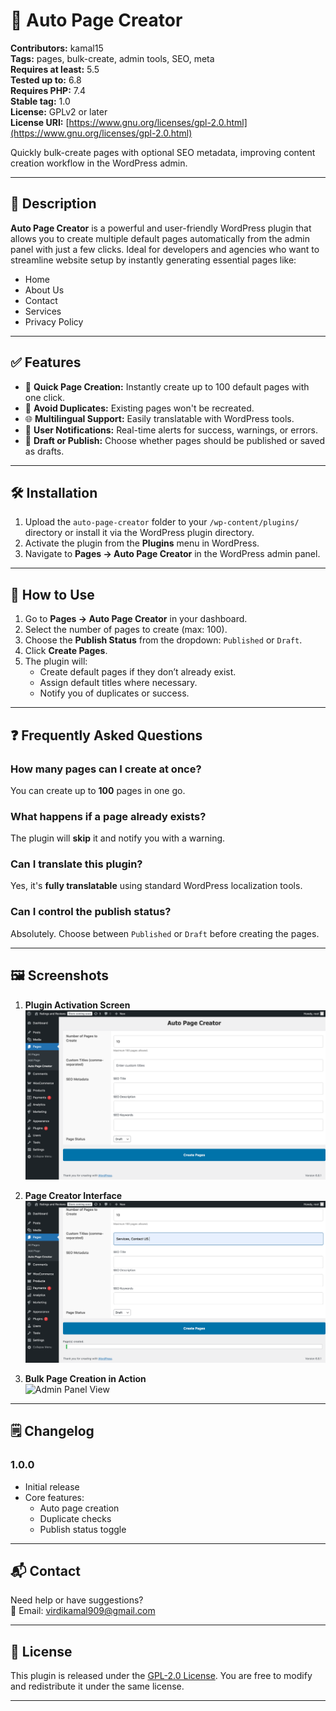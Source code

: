 # 🚀 Auto Page Creator

**Contributors:** kamal15  
**Tags:** pages, bulk-create, admin tools, SEO, meta  
**Requires at least:** 5.5  
**Tested up to:** 6.8  
**Requires PHP:** 7.4  
**Stable tag:** 1.0  
**License:** GPLv2 or later  
**License URI:** [https://www.gnu.org/licenses/gpl-2.0.html](https://www.gnu.org/licenses/gpl-2.0.html)  

Quickly bulk-create pages with optional SEO metadata, improving content creation workflow in the WordPress admin.

---

## 📖 Description

**Auto Page Creator** is a powerful and user-friendly WordPress plugin that allows you to create multiple default pages automatically from the admin panel with just a few clicks. Ideal for developers and agencies who want to streamline website setup by instantly generating essential pages like:

- Home
- About Us
- Contact
- Services
- Privacy Policy

---

## ✅ Features

- 🔄 **Quick Page Creation:** Instantly create up to 100 default pages with one click.
- 🚫 **Avoid Duplicates:** Existing pages won't be recreated.
- 🌐 **Multilingual Support:** Easily translatable with WordPress tools.
- 🔔 **User Notifications:** Real-time alerts for success, warnings, or errors.
- 📝 **Draft or Publish:** Choose whether pages should be published or saved as drafts.

---

## 🛠️ Installation

1. Upload the `auto-page-creator` folder to your `/wp-content/plugins/` directory or install it via the WordPress plugin directory.
2. Activate the plugin from the **Plugins** menu in WordPress.
3. Navigate to **Pages → Auto Page Creator** in the WordPress admin panel.

---

## 🚀 How to Use

1. Go to **Pages → Auto Page Creator** in your dashboard.
2. Select the number of pages to create (max: 100).
3. Choose the **Publish Status** from the dropdown: `Published` or `Draft`.
4. Click **Create Pages**.
5. The plugin will:
   - Create default pages if they don’t already exist.
   - Assign default titles where necessary.
   - Notify you of duplicates or success.

---

## ❓ Frequently Asked Questions

### How many pages can I create at once?
You can create up to **100** pages in one go.

### What happens if a page already exists?
The plugin will **skip** it and notify you with a warning.

### Can I translate this plugin?
Yes, it's **fully translatable** using standard WordPress localization tools.

### Can I control the publish status?
Absolutely. Choose between `Published` or `Draft` before creating the pages.

---

## 🖼️ Screenshots

1. **Plugin Activation Screen**  
   ![Plugin Activation](assets/screenshot-1.png)

2. **Page Creator Interface**  
   ![Page Creator Form](assets/screenshot-2.png)

3. **Bulk Page Creation in Action**  
   ![Admin Panel View](assets/screenshot-3.png)

---

## 🗒️ Changelog

### 1.0.0
- Initial release
- Core features:
  - Auto page creation
  - Duplicate checks
  - Publish status toggle

---

## 📬 Contact

Need help or have suggestions?  
📧 Email: [virdikamal909@gmail.com](mailto:virdikamal909@gmail.com)

---

## 🧾 License

This plugin is released under the [GPL-2.0 License](https://www.gnu.org/licenses/gpl-2.0.html).
You are free to modify and redistribute it under the same license.

---

